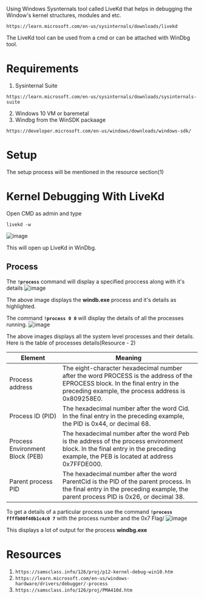 Using Windows Sysnternals tool called LiveKd that helps in debugging the Window's kernel structures, modules and etc.

```
https://learn.microsoft.com/en-us/sysinternals/downloads/livekd
```

The LiveKd tool can be used from a cmd or can be attached with WinDbg tool.

# Requirements
1. Sysinternal Suite
```
https://learn.microsoft.com/en-us/sysinternals/downloads/sysinternals-suite
```
2. Windows 10 VM or baremetal
3. Windbg from the WinSDK packaage
```
https://developer.microsoft.com/en-us/windows/downloads/windows-sdk/
```

# Setup
The setup process will be mentioned in the resource section(1)

# Kernel Debugging With LiveKd
Open CMD as admin and type
```
livekd -w
```

![image](https://user-images.githubusercontent.com/59355783/197510520-e617e202-6cfb-4a26-8ae4-46f6496d7a6c.png)

This will open up LiveKd in WinDbg.

## Process

The **```!process```** command will display a specified proccess along with it's details
![image](https://user-images.githubusercontent.com/59355783/197511212-f4d55fa3-1134-4333-b8eb-df0e0ce01702.png)

The above image displays the **windb.exe** process and it's details as highlighted.

The command **```!process 0 0```** will display the details of all the processes running.
![image](https://user-images.githubusercontent.com/59355783/197511812-c74841de-7a30-4514-b72b-f21a0d692aef.png)

The above images displays all the system level processes and their details. Here is the table of processes details(Resource - 2)

Element | Meaning
--- | --- |
Process address | The eight-character hexadecimal number after the word PROCESS is the address of the EPROCESS block. In the final entry in the preceding example, the process address is 0x809258E0.
Process ID (PID) | The hexadecimal number after the word Cid. In the final entry in the preceding example, the PID is 0x44, or decimal 68.
Process Environment Block (PEB) | The hexadecimal number after the word Peb is the address of the process environment block. In the final entry in the preceding example, the PEB is located at address 0x7FFDE000.
Parent process PID | The hexadecimal number after the word ParentCid is the PID of the parent process. In the final entry in the preceding example, the parent process PID is 0x26, or decimal 38.

To get a details of a particular process use the command **```!process ffffb00f40b1c4c0 7```** with the process number and the 0x7 Flag/
![image](https://user-images.githubusercontent.com/59355783/197513424-10cab949-cfb4-4b2a-96f4-6fdae1676429.png)

This displays a lot of output for the process **windbg.exe**







# Resources
1. ```https://samsclass.info/126/proj/p12-kernel-debug-win10.htm```
2. ```https://learn.microsoft.com/en-us/windows-hardware/drivers/debugger/-process```
3. ```https://samsclass.info/126/proj/PMA410d.htm```
